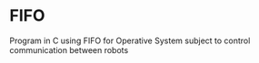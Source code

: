 # FIFO
Program in C using FIFO for Operative System subject to control communication between robots 
